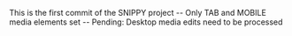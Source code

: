This is the first commit of the SNIPPY project
-- Only TAB and MOBILE media elements set
-- Pending: Desktop media edits need to be processed

